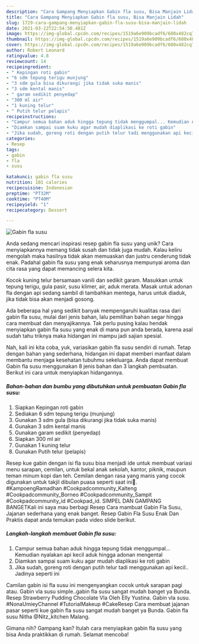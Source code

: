 ```yaml
---
description: "Cara Gampang Menyiapkan Gabin fla susu, Bisa Manjain Lidah"
title: "Cara Gampang Menyiapkan Gabin fla susu, Bisa Manjain Lidah"
slug: 1729-cara-gampang-menyiapkan-gabin-fla-susu-bisa-manjain-lidah
date: 2021-03-22T22:54:50.481Z
image: https://img-global.cpcdn.com/recipes/1519a6e909bcadf6/680x482cq70/gabin-fla-susu-foto-resep-utama.jpg
thumbnail: https://img-global.cpcdn.com/recipes/1519a6e909bcadf6/680x482cq70/gabin-fla-susu-foto-resep-utama.jpg
cover: https://img-global.cpcdn.com/recipes/1519a6e909bcadf6/680x482cq70/gabin-fla-susu-foto-resep-utama.jpg
author: Robert Leonard
ratingvalue: 4.8
reviewcount: 14
recipeingredient:
- " Kepingan roti gabin"
- "6 sdm tepung terigu munjung"
- "3 sdm gula bisa dikurangi jika tidak suka manis"
- "3 sdm kental manis"
- " garam sedikit penyedap"
- "300 ml air"
- "1 kuning telur"
- " Putih telur pelapis"
recipeinstructions:
- "Campur semua bahan aduk hingga tepung tidak menggumpal... Kemudian nyalakan api kecil aduk hingga adonan mengental"
- "Diamkan sampai suam kuku agar mudah diaplikasi ke roti gabin"
- "Jika sudah, goreng roti dengan putih telur tadi menggunakan api kecil.. Jadinya seperti ini"
categories:
- Resep
tags:
- gabin
- fla
- susu

katakunci: gabin fla susu 
nutrition: 101 calories
recipecuisine: Indonesian
preptime: "PT32M"
cooktime: "PT40M"
recipeyield: "1"
recipecategory: Dessert

---
```



![Gabin fla susu](https://img-global.cpcdn.com/recipes/1519a6e909bcadf6/680x482cq70/gabin-fla-susu-foto-resep-utama.jpg)

Anda sedang mencari inspirasi resep gabin fla susu yang unik? Cara menyiapkannya memang tidak susah dan tidak juga mudah. Kalau keliru mengolah maka hasilnya tidak akan memuaskan dan justru cenderung tidak enak. Padahal gabin fla susu yang enak seharusnya mempunyai aroma dan cita rasa yang dapat memancing selera kita.

Kocok kuning telur bersamaan vanili dan sedikit garam. Masukkan untuk tepung terigu, gula pasir, susu klimer, air, aduk merata. Masak untuk adonan fla dengan api sedang sambil di tambahkan mentega, harus untuk diaduk, jika tidak bisa akan menjadi gosong.

Ada beberapa hal yang sedikit banyak mempengaruhi kualitas rasa dari gabin fla susu, mulai dari jenis bahan, lalu pemilihan bahan segar hingga cara membuat dan menyajikannya. Tak perlu pusing kalau hendak menyiapkan gabin fla susu yang enak di mana pun anda berada, karena asal sudah tahu triknya maka hidangan ini mampu jadi sajian spesial.


Nah, kali ini kita coba, yuk, variasikan gabin fla susu sendiri di rumah. Tetap dengan bahan yang sederhana, hidangan ini dapat memberi manfaat dalam membantu menjaga kesehatan tubuhmu sekeluarga. Anda dapat membuat Gabin fla susu menggunakan 8 jenis bahan dan 3 langkah pembuatan. Berikut ini cara untuk menyiapkan hidangannya.

<!--inarticleads1-->

##### Bahan-bahan dan bumbu yang dibutuhkan untuk pembuatan Gabin fla susu:

1. Siapkan  Kepingan roti gabin
1. Sediakan 6 sdm tepung terigu (munjung)
1. Gunakan 3 sdm gula (bisa dikurangi jika tidak suka manis)
1. Gunakan 3 sdm kental manis
1. Gunakan  garam sedikit (penyedap)
1. Siapkan 300 ml air
1. Gunakan 1 kuning telur
1. Gunakan  Putih telur (pelapis)


Resep kue gabin dengan isi fla susu bisa menjadi ide untuk membuat variasi menu sarapan, cemilan, untuk bekal anak sekolah, kantor, piknik, maupun teman minum kopi dan teh. Cemilan dengan rasa yang manis yang cocok digunakan untuk takjil dibulan puasa seperti saat ini🥰. #KampoengRamadhan #Cookpadcommunity_Kalteng #Cookpadcommunity_Borneo #Cookpadcommunity_Sampit #Cookpadcommunity_id #Cookpad_id. SIMPEL DAN GAMPANG BANGETKali ini saya mau berbagi Resep Cara mambuat Gabin Fla Susu, Jajanan sederhana yang enak banget. Resep Gabin Fla Susu Enak Dan Praktis dapat anda temukan pada video slide berikut. 

<!--inarticleads2-->

##### Langkah-langkah membuat Gabin fla susu:

1. Campur semua bahan aduk hingga tepung tidak menggumpal... Kemudian nyalakan api kecil aduk hingga adonan mengental
1. Diamkan sampai suam kuku agar mudah diaplikasi ke roti gabin
1. Jika sudah, goreng roti dengan putih telur tadi menggunakan api kecil.. Jadinya seperti ini


Camilan gabin isi fla susu ini mengenyangkan cocok untuk sarapan pagi atau. Gabin vla susu simple..gabin fla susu sangat mudah banget ya Bunda. Resep Strawberry Pudding Chocolate Vla Oleh Elly Yustina. Gabin vla susu. #NonaUmieyChannel #TutorialMakeup #CakeResep Cara membuat jajanan pasar seperti kue gabin fla susu sangat mudah banget ya Bunda. Gabin fla susu Nitha @Nitz_kitchen Malang. 

Gimana nih? Gampang kan? Itulah cara menyiapkan gabin fla susu yang bisa Anda praktikkan di rumah. Selamat mencoba!
